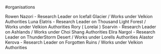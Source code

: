 #organisations

Rowen Nazori - Research Leader on Icefall Glacier / Works under Velkion Authorities
Luna Elatris - Research Leader on Thousand Light Forest / Works under Velkion Authorities 
Rory ( Lorelai ) Soarvin - Research Leader on Ashlands / Works under Choi Shang Authorities 
Elira Nargol - Research Leader on ThunderStorm Desert / Works under Lorells Authorities 
Alastor Kerova - Research Leader on Forgotten Ruins / Works under Velkion Authorities